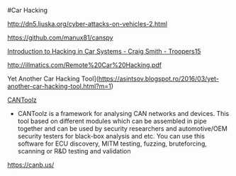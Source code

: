 #Car Hacking



http://dn5.ljuska.org/cyber-attacks-on-vehicles-2.html 


https://github.com/manux81/canspy

[Introduction to Hacking in Car Systems - Craig Smith - Troopers15](https://www.youtube.com/watch?v=WHDkf6kpE58)



http://illmatics.com/Remote%20Car%20Hacking.pdf


Yet Another Car Hacking Tool](https://asintsov.blogspot.ro/2016/03/yet-another-car-hacking-tool.html?m=1)

[CANToolz](https://github.com/eik00d/CANToolz)
* CANToolz is a framework for analysing CAN networks and devices. This tool based on different modules which can be assembled in pipe together and can be used by security researchers and automotive/OEM security testers for black-box analysis and etc. You can use this software for ECU discovery, MITM testing, fuzzing, bruteforcing, scanning or R&D testing and validation

https://canb.us/